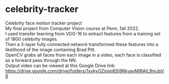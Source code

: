 # celebrity-tracker
Celebrity face motion tracker project\
My final project from Computer Vision course at Penn, fall 2022.\
I used transfer learning from VGG-16 to extract features from a training set of 1800 celebrity images.\
Then a 3-layer fully connected network transformed these features into a likelihood of the image containing Brad Pitt.\
OpenCV grabs all faces from each image in a video, each face is classified as a forward pass through the NN.\
Output video can be viewed at this Google Drive link: https://drive.google.com/drive/folders/1xvkyOZjoiqi8Sj9RkvavMIRAjL9mJpV9
